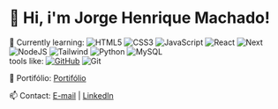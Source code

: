 # 👋 Hi, i'm Jorge Henrique Machado!

🌱 Currently learning: ![HTML5](https://img.shields.io/badge/HTML5-E34F26?style=for-the-badge&logo=html5&logoColor=white) ![CSS3](https://img.shields.io/badge/CSS3-1572B6?style=for-the-badge&logo=css3&logoColor=white) ![JavaScript](https://img.shields.io/badge/JavaScript-F7DF1E?style=for-the-badge&logo=javascript&logoColor=black) ![React](https://img.shields.io/badge/React-20232A?style=for-the-badge&logo=react&logoColor=61DAFB) ![Next](https://img.shields.io/badge/Next-black?style=for-the-badge&logo=next.js&logoColor=white) ![NodeJS](https://img.shields.io/badge/node.js-6DA55F?style=for-the-badge&logo=node.js&logoColor=white) ![Tailwind](https://img.shields.io/badge/tailwindcss-%2338B2AC.svg?style=for-the-badge&logo=tailwind-css&logoColor=white)  ![Python](https://img.shields.io/badge/python-3670A0?style=for-the-badge&logo=python&logoColor=ffdd54)  ![MySQL](https://img.shields.io/badge/MySQL-00000F?style=for-the-badge&logo=mysql&logoColor=white) <br> tools like: [![GitHub](https://img.shields.io/badge/GitHub-100000?style=for-the-badge&logo=github&logoColor=white)]([https://github.com/SEUUSERNAME](https://github.com/MachadoJorgeH))  ![Git](https://img.shields.io/badge/GIT-E44C30?style=for-the-badge&logo=git&logoColor=white)

📌 Portifólio: [Portifólio](https://machadojorgeh.github.io/Projeto-Portifolio/)

📫 Contact: [E-mail](mailto:jorgehenriqueq@gmail.com) | [LinkedIn](https://www.linkedin.com/in/jorge-henrique-machado-203ab41a4/)





